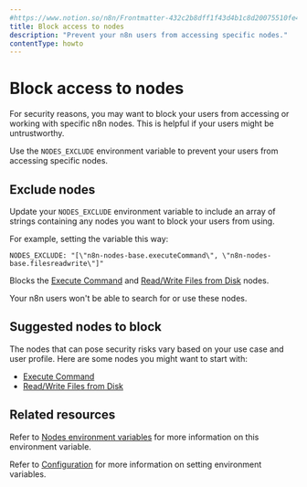 ```yaml
---
#https://www.notion.so/n8n/Frontmatter-432c2b8dff1f43d4b1c8d20075510fe4
title: Block access to nodes
description: "Prevent your n8n users from accessing specific nodes."
contentType: howto
---
```


# Block access to nodes

For security reasons, you may want to block your users from accessing or working with specific n8n nodes. This is helpful if your users might be untrustworthy.

Use the `NODES_EXCLUDE` environment variable to prevent your users from accessing specific nodes.

## Exclude nodes

Update your `NODES_EXCLUDE` environment variable to include an array of strings containing any nodes you want to block your users from using.

For example, setting the variable this way:

```
NODES_EXCLUDE: "[\"n8n-nodes-base.executeCommand\", \"n8n-nodes-base.filesreadwrite\"]"
```

Blocks the [Execute Command](/integrations/builtin/core-nodes/n8n-nodes-base.executecommand/) and [Read/Write Files from Disk](/integrations/builtin/core-nodes/n8n-nodes-base.filesreadwrite/) nodes.

Your n8n users won't be able to search for or use these nodes.

## Suggested nodes to block

The nodes that can pose security risks vary based on your use case and user profile. Here are some nodes you might want to start with:

* [Execute Command](/integrations/builtin/core-nodes/n8n-nodes-base.executecommand/)
* [Read/Write Files from Disk](/integrations/builtin/core-nodes/n8n-nodes-base.filesreadwrite/)

## Related resources

Refer to [Nodes environment variables](/hosting/configuration/environment-variables/nodes/) for more information on this environment variable.

Refer to [Configuration](/hosting/configuration/configuration-methods/) for more information on setting environment variables.